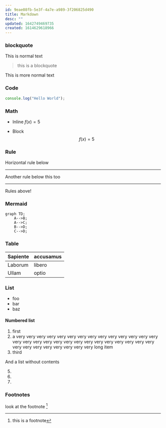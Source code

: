 ```yaml
---
id: 9eae08fb-5e3f-4a7e-a989-3f206825d490
title: Markdown
desc: ""
updated: 1642749469735
created: 1614629618966
---
```


### blockquote

This is normal text

> this is a blockquote

This is more normal text

### Code

```js
console.log("Hello World");
```

### Math

- Inline $f(x) = 5$


- Block
$$
f(x) = 5
$$

### Rule

Horizontal rule below

---

Another rule below this too

*** 

Rules above!

### Mermaid

```mermaid
graph TD;
    A-->B;
    A-->C;
    B-->D;
    C-->D;
```

### Table

| Sapiente | accusamus |
|----------|-----------|
| Laborum  | libero    |
| Ullam    | optio     |

### List

* foo
* bar
* baz

#### Numbered list

1. first
2. a very very very very very very very very very very very very very very very very very very very very very very very very very very very very very very very very very very very very long item
3. third

And a list without contents

5.
6.
7.

### Footnotes

look at the footnote [^1]

[^1]: this is a footnote